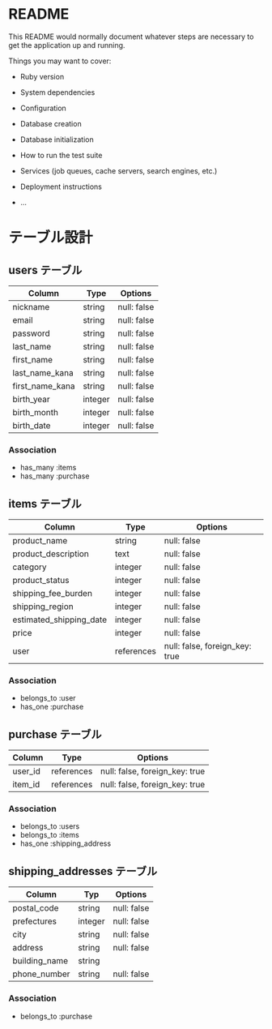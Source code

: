 # README

This README would normally document whatever steps are necessary to get the
application up and running.

Things you may want to cover:

* Ruby version

* System dependencies

* Configuration

* Database creation

* Database initialization

* How to run the test suite

* Services (job queues, cache servers, search engines, etc.)

* Deployment instructions

* ...

# テーブル設計

## users テーブル

| Column          | Type    | Options     |
| --------------- | ------- | ----------- |
| nickname        | string  | null: false |
| email           | string  | null: false |
| password        | string  | null: false |
| last_name       | string  | null: false |
| first_name      | string  | null: false |
| last_name_kana  | string  | null: false |
| first_name_kana | string  | null: false |
| birth_year      | integer | null: false |
| birth_month     | integer | null: false |
| birth_date      | integer | null: false |

### Association

- has_many :items
- has_many :purchase

## items テーブル

| Column                  | Type       | Options                        |  
| ----------------------- | -----------| ------------------------------ |
| product_name            | string     | null: false                    |
| product_description     | text       | null: false                    |
| category                | integer    | null: false                    |
| product_status          | integer    | null: false                    |
| shipping_fee_burden     | integer    | null: false                    |
| shipping_region         | integer    | null: false                    |
| estimated_shipping_date | integer    | null: false                    |
| price                   | integer    | null: false                    |
| user                    | references | null: false, foreign_key: true |

### Association

- belongs_to :user
- has_one :purchase

## purchase テーブル

| Column             | Type       | Options                        |
| ------------------ | ---------- | ------------------------------ |
| user_id            | references | null: false, foreign_key: true |
| item_id            | references | null: false, foreign_key: true |

### Association

- belongs_to :users
- belongs_to :items
- has_one :shipping_address

## shipping_addresses テーブル

| Column        | Typ     | Options     |
| ------------- | ------- | ----------- |
| postal_code   | string  | null: false |
| prefectures   | integer | null: false |
| city          | string  | null: false |
| address       | string  | null: false |
| building_name | string  |             |
| phone_number  | string  | null: false |

### Association

- belongs_to :purchase
